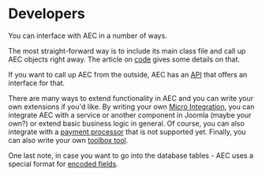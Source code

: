 # Developers

You can interface with AEC in a number of ways.

The most straight-forward way is to include its main class file and call up AEC objects right away. The article on [code](developers/02-code) gives some details on that.

If you want to call up AEC from the outside, AEC has an [API](developers/03-api) that offers an interface for that.

There are many ways to extend functionality in AEC and you can write your own extensions if you'd like. By writing your own [Micro Integration](developers/04-custom-mi), you can integrate AEC with a service or another component in Joomla (maybe your own?) or extend basic business logic in general. Of course, you can also integrate with a [payment processor](developers/05-custom-processors) that is not supported yet. Finally, you can also write your own [toolbox tool](developers/06-custom-tool).

One last note, in case you want to go into the database tables - AEC uses a special format for [encoded fields](developers/01-database).

